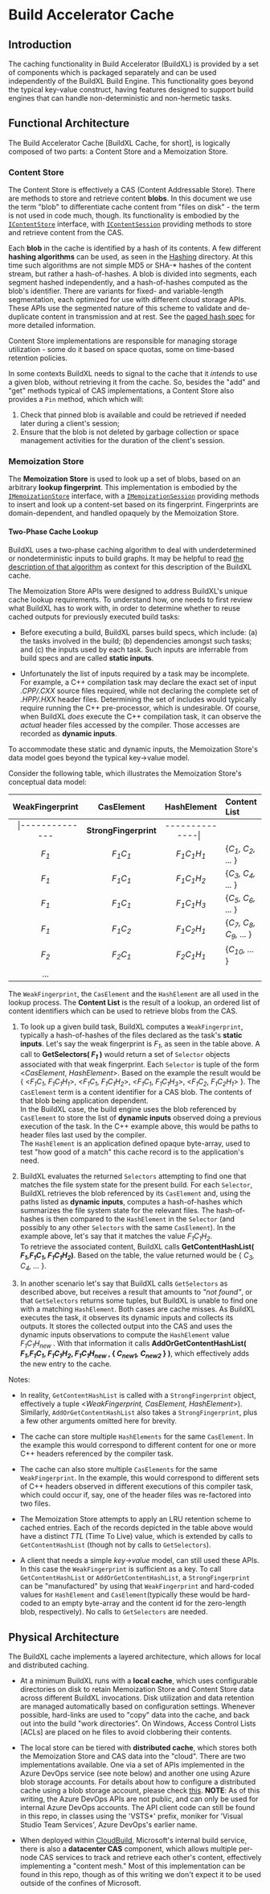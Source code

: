 # Build Accelerator Cache

## Introduction
The caching functionality in Build Accelerator (BuildXL) is provided by a set of components which is packaged separately and can be used independently of the BuildXL Build Engine.  This functionality goes beyond the typical key-value construct, having features designed to support build engines that can handle non-deterministic and non-hermetic tasks.

## Functional Architecture
The Build Accelerator Cache [BuildXL Cache, for short], is logically composed of two parts: a Content Store and a Memoization Store.

### Content Store 
The Content Store is effectively a CAS (Content Addressable Store).  There are methods to store and retrieve content **blobs**.  In this document we use the term "blob" to differentiate cache content from "files on disk" - the term is not used in code much, though.  Its functionality is embodied by the [`IContentStore`](ContentStore\Interfaces\Stores\IContentStore.cs) interface, with [`IContentSession`](ContentStore\Interfaces\Sessions\IContentSession.cs) providing methods to store and retrieve content from the CAS.  

Each **blob** in the cache is identified by a hash of its contents.  A few different **hashing algorithms** can be used, as seen in the [Hashing](\ContentStore\Hashing) directory.  At this time such algorithms are not simple MD5 or SHA-* hashes of the content stream, but rather a hash-of-hashes.  A blob is divided into segments, each segment hashed independently, and a hash-of-hashes computed as the blob's identifier.  There are variants for fixed- and variable-length segmentation, each optimized for use with different cloud storage APIs.  These APIs use the segmented nature of this scheme to validate and de-duplicate content in transmission and at rest. See the [paged hash spec](../../../Documentation/Specs/PagedHash.md) for more detailed information.

Content Store implementations are responsible for managing storage utilization - some do it based on space quotas, some on time-based retention policies.  

In some contexts BuildXL needs to signal to the cache that it _intends_ to use a given blob, without retrieving it from the cache.  So, besides the "add" and "get" methods typical of CAS implementations, a Content Store also provides a `Pin` method, which which will: 
1. Check that pinned blob is available and could be retrieved if needed later during a client's session;
1. Ensure that the blob is not deleted by garbage collection or space management activities for the duration of the client's session. 

### Memoization Store 

The **Memoization Store** is used to look up a set of blobs, based on an arbitrary **lookup fingerprint**.  This implementation is embodied by the [`IMemoizationStore`](MemoizationStore\Interfaces\Sessions) interface, with a [`IMemoizationSession`](MemoizationStore\Interfaces\Sessions\IMemoizationSession.cs) providing methods to insert and look up a content-set based on its fingerprint.  Fingerprints are domain-dependent, and handled opaquely by the Memoization Store.  

#### Two-Phase Cache Lookup

BuildXL uses a two-phase caching algorithm to deal with underdetermined or nondeterministic inputs to build graphs. It may be helpful to read [the description of that algorithm](../../../Documentation/Wiki/Advanced-Features/Two-Phase-Cache-Lookup.md) as context for this description of the BuildXL cache.

The Memoization Store APIs were designed to address BuildXL's unique cache lookup requirements.  To understand how, one needs to first review what BuildXL has to work with, in order to determine whether to reuse cached outputs for previously executed build tasks:   

- Before executing a build, BuildXL parses build specs, which include: (a) the tasks involved in the build; (b) dependencies amongst such tasks; and (c) the inputs used by each task. Such inputs are inferrable from build specs and are called **static inputs**. 

- Unfortunately the list of inputs required by a task may be incomplete.  For example, a C++ compilation task may declare the exact set of input _*.CPP/*.CXX_ source files required, while not declaring the complete set of _*.HPP/*.HXX_ header files.  Determining the set of includes would typically require running the C++ pre-processor, which is undesirable.  Of course, when BuildXL _does_ execute the C++ compilation task, it can observe the _actual_ header files accessed by the compiler.  Those accesses are recorded as **dynamic inputs**.

To accommodate these static and dynamic inputs, the Memoization Store's data model goes beyond the typical key->value model.  

Consider the following table, which illustrates the Memoization Store's conceptual data model: 

| WeakFingerprint | CasElement | HashElement | Content List |
|:----------------:|:-----------------------------:|:------------------------------------------:|:--------------------------------------|
| &nbsp; \|-------------- | **StrongFingerprint** | --------------\| &nbsp;
| _F<sub>1</sub>_ | _F<sub>1</sub>C<sub>1</sub>_ | _F<sub>1</sub>C<sub>1</sub>H<sub>1</sub>_ | {_C<sub>1</sub>, C<sub>2</sub>, ..._ }|
| _F<sub>1</sub>_ | _F<sub>1</sub>C<sub>1</sub>_ | _F<sub>1</sub>C<sub>1</sub>H<sub>2</sub>_ | {_C<sub>3</sub>, C<sub>4</sub>, ..._ }|
| _F<sub>1</sub>_ | _F<sub>1</sub>C<sub>1</sub>_ | _F<sub>1</sub>C<sub>1</sub>H<sub>3</sub>_ | {_C<sub>5</sub>, C<sub>6</sub>, ..._ }|
| _F<sub>1</sub>_ | _F<sub>1</sub>C<sub>2</sub>_ | _F<sub>1</sub>C<sub>2</sub>H<sub>1</sub>_ | {_C<sub>7</sub>, C<sub>8</sub>, C<sub>9</sub>, ..._ }|
| _F<sub>2</sub>_ | _F<sub>2</sub>C<sub>1</sub>_ | _F<sub>2</sub>C<sub>1</sub>H<sub>1</sub>_ | {_C<sub>10</sub>, ..._ }              |
| ...              |                               |                                            |                                       |

The `WeakFingerprint`, the `CasElement` and the `HashElement` are all used in the lookup process.  The **Content List** is the result of a lookup, an ordered list of content identifiers which can be used to retrieve blobs from the CAS.  

1. To look up a given build task, BuildXL computes a `WeakFingerprint`, typically a hash-of-hashes of the files declared as the task's **static inputs**. Let's say the weak fingerprint is _F<sub>1</sub>_, as seen in the table above.  A call to 
**GetSelectors( _F<sub>1</sub>_ )** 
would return a set of `Selector` objects associated with that weak fingerprint.  Each `Selector` is tuple of the form <_CasElement_, _HashElement_>.  Based on the example the result would be  
{ <_F<sub>1</sub>C<sub>1</sub>_, _F<sub>1</sub>C<sub>1</sub>H<sub>1</sub>_>,
  <_F<sub>1</sub>C<sub>1</sub>_, _F<sub>1</sub>C<sub>1</sub>H<sub>2</sub>_>, 
  <_F<sub>1</sub>C<sub>1</sub>_, _F<sub>1</sub>C<sub>1</sub>H<sub>3</sub>_>,
  <_F<sub>1</sub>C<sub>2</sub>_, _F<sub>1</sub>C<sub>2</sub>H<sub>1</sub>_> }. 
The `CasElement` term is a content identifier for a CAS blob. The contents of that blob being application dependent.  
In the BuildXL case, the build engine uses the blob referenced by `CasElement` to store the list of **dynamic inputs** observed doing a previous execution of the task.  In the C++ example above, this would be paths to header files last used by the compiler.  
The `HashElement` is an application defined opaque byte-array, used to test "how good of a match" this cache record is to the application's need.

1. BuildXL evaluates the returned `Selectors` attempting to find one that matches the file system state for the present build.  For each `Selector`, BuildXL retrieves the blob referenced by its `CasElement` and, using the paths listed as **dynamic inputs**, computes a hash-of-hashes which summarizes the file system state for the relevant files.  The hash-of-hashes is then compared to the `HashElement` in the `Selector` (and possibly to any other `Selectors` with the same `CasElement`).  In the example above, let's say that it matches the value 
_F<sub>1</sub>C<sub>1</sub>H<sub>2</sub>_.  
To retrieve the associated content, BuildXL calls 
**GetContentHashList(
   _F<sub>1</sub>_,_F<sub>1</sub>C<sub>1</sub>_, 
   _F<sub>1</sub>C<sub>1</sub>H<sub>2</sub>_)**.
Based on the table, the value returned would be 
   { 
     _C<sub>3</sub>, 
     C<sub>4</sub>, ..._ 
   }. 

1. In another scenario let's say that BuildXL calls `GetSelectors` as described above, but receives a result that amounts to _"not found"_, or that `GetSelectors` returns some tuples, but BuildXL is unable to find one with a matching `HashElement`.  Both cases are cache misses. As BuildXL executes the task, it observes its dynamic inputs and collects its outputs. It stores the collected output into the CAS and uses the dynamic inputs observations to compute the `HashElement` value _F<sub>1</sub>C<sub>1</sub>H<sub>new</sub>_ .  With that information it calls 
**AddOrGetContentHashList( 
   _F<sub>1</sub>_,_F<sub>1</sub>C<sub>1</sub>_, 
   _F<sub>1</sub>C<sub>1</sub>H<sub>2</sub>_,
   _F<sub>1</sub>C<sub>1</sub>H<sub>new</sub>_ , 
   { _C<sub>new1</sub>, C<sub>new2</sub>_ } )**,
which effectively adds the new entry to the cache.  

Notes:
  - In reality, `GetContentHashList` is called with a `StrongFingerprint` object, effectively a tuple <_WeakFingerprint, CasElement, HashElement_>).  Similarly, `AddOrGetContentHashList` also takes a `StrongFingerprint`, plus a few other arguments omitted here for brevity.

  - The cache can store multiple `HashElements` for the same `CasElement`.  In the example this would correspond to different content for one or more C++ headers referenced by the compiler task.

  - The cache can also store multiple `CasElements` for the same `WeakFingerprint`.  In the example, this would correspond to different sets of C++ headers observed in different executions of this compiler task, which could occur if, say, one of the header files was re-factored into two files. 

  - The Memoization Store attempts to apply an LRU retention scheme to cached entries.  Each of the records depicted in the table above would have a distinct _TTL_ (Time To Live) value, which is extended by calls to `GetContentHashList` (though not by calls to `GetSelectors`).

  - A client that needs a simple _key->value_ model, can still used these APIs.  In this case the `WeakFingerprint` is sufficient as a key.  To call `GetContentHashList` or `AddOrGetContentHashList`, a `StrongFingerprint` can be "manufactured" by using that `WeakFingerprint` and hard-coded values for `HashElement` and `CasElement`(typically these would be hard-coded to an empty byte-array and the content id for the zero-length blob, respectively). No calls to `GetSelectors` are needed.
  
## Physical Architecture
The BuildXL cache implements a layered architecture, which allows for local and distributed caching.

- At a minimum BuildXL runs with a **local cache**, which uses configurable directories on disk to retain Memoization Store and Content Store data across different BuildXL invocations.  Disk utilization and data retention are managed automatically based on configuration settings.  Whenever possible, hard-links are used to "copy" data into the cache, and back out into the build "work directories".  On Windows, Access Control Lists [ACLs] are placed on he files to avoid clobbering their contents.

- The local store can be tiered with **distributed cache**, which stores both the Memoization Store and CAS data into the "cloud". There are two implementations available. One via a set of APIs implemented in the Azure DevOps service (see note below) and another one using Azure blob storage accounts. For details about how to configure a distributed cache using a blob storage account, please check [this](../../../Documentation/Wiki/shared-cache.md).
**NOTE**: As of this writing, the Azure DevOps APIs are not public, and can only be used for internal Azure DevOps accounts.  The API client code can still be found in this repo, in classes using the 'VSTS*' prefix, moniker for 'Visual Studio Team Services', Azure DevOps's earlier name.

- When deployed within [CloudBuild](https://www.microsoft.com/en-us/research/wp-content/uploads/2016/06/q_signed-2.pdf), Microsoft's internal build service, there is also a **datacenter CAS** component, which allows multiple per-node CAS services to track and retrieve each other's content, effectively implementing a "content mesh."  Most of this implementation can be found in this repo, though as of this writing we don't expect it to be used outside of the confines of Microsoft.